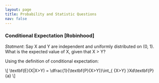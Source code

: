 ```yaml
---
layout: page
title: Probability and Statistic Questions
nav: false
---
```

<link rel="stylesheet" href="/assets/css/main.css"/>

### Conditional Expectation [Robinhood]
*Statment*: Say X and Y are independent and uniformly distributed on (0, 1). What is the expected value of X, given that X > Y?

Using the definition of conditional expectation:

\\[
\textbf{E}(X|X>Y) = \dfrac{1}{\textbf{P}(X>Y)}\int_{ \{X>Y\} }Xd\textbf{P} \{a\}
\\]

